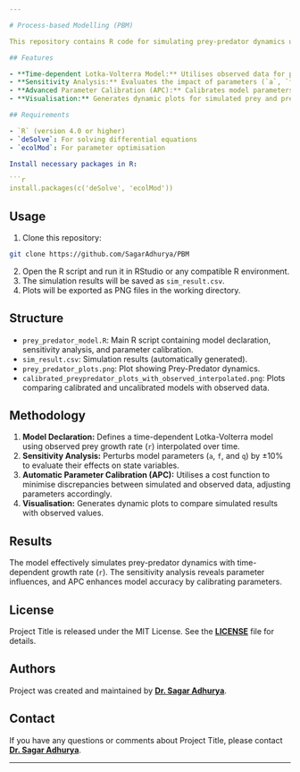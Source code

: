 ```yaml
---

# Process-based Modelling (PBM)

This repository contains R code for simulating prey-predator dynamics using a time-dependent Lotka-Volterra model. The model incorporates observed data for prey growth rate (`r`) through interpolation and performs sensitivity analysis and parameter calibration using Advanced Parameter Calibration (APC).

## Features

- **Time-dependent Lotka-Volterra Model:** Utilises observed data for prey growth rate (`r`) using interpolation.
- **Sensitivity Analysis:** Evaluates the impact of parameters (`a`, `f`, and `q`) on state variables (Prey and Predator) using mean, mean square root, and mean absolute sensitivity indices.
- **Advanced Parameter Calibration (APC):** Calibrates model parameters to observed data, minimising the cost function.
- **Visualisation:** Generates dynamic plots for simulated prey and predator populations compared with observed data.

## Requirements

- `R` (version 4.0 or higher)
- `deSolve`: For solving differential equations
- `ecolMod`: For parameter optimisation

Install necessary packages in R:

```r
install.packages(c('deSolve', 'ecolMod'))
```

## Usage

1. Clone this repository:

```sh
git clone https://github.com/SagarAdhurya/PBM
```

2. Open the R script and run it in RStudio or any compatible R environment.
3. The simulation results will be saved as `sim_result.csv`.
4. Plots will be exported as PNG files in the working directory.

## Structure

- `prey_predator_model.R`: Main R script containing model declaration, sensitivity analysis, and parameter calibration.
- `sim_result.csv`: Simulation results (automatically generated).
- `prey_predator_plots.png`: Plot showing Prey-Predator dynamics.
- `calibrated_preypredator_plots_with_observed_interpolated.png`: Plots comparing calibrated and uncalibrated models with observed data.

## Methodology

1. **Model Declaration:** Defines a time-dependent Lotka-Volterra model using observed prey growth rate (`r`) interpolated over time.
2. **Sensitivity Analysis:** Perturbs model parameters (`a`, `f`, and `q`) by ±10% to evaluate their effects on state variables.
3. **Automatic Parameter Calibration (APC):** Utilises a cost function to minimise discrepancies between simulated and observed data, adjusting parameters accordingly.
4. **Visualisation:** Generates dynamic plots to compare simulated results with observed values.

## Results

The model effectively simulates prey-predator dynamics with time-dependent growth rate (`r`). The sensitivity analysis reveals parameter influences, and APC enhances model accuracy by calibrating parameters.

## License

Project Title is released under the MIT License. See the **[LICENSE](https://github.com/SagarAdhurya/PBM/blob/main/LICENSE)** file for details.

## Authors

Project was created and maintained by **[Dr. Sagar Adhurya](https://github.com/SagarAdhurya)**.

## **Contact**

If you have any questions or comments about Project Title, please contact **[Dr. Sagar Adhurya](mailto:sagaradhurya@gmail.com)**.

---
```

